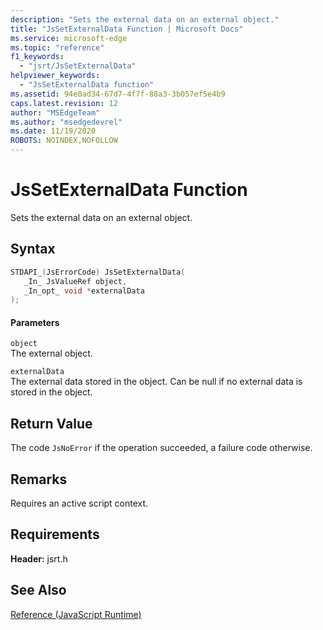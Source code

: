 ```yaml
---
description: "Sets the external data on an external object."
title: "JsSetExternalData Function | Microsoft Docs"
ms.service: microsoft-edge
ms.topic: "reference"
f1_keywords: 
  - "jsrt/JsSetExternalData"
helpviewer_keywords: 
  - "JsSetExternalData function"
ms.assetid: 94e0ad34-67d7-4f7f-88a3-3b057ef5e4b9
caps.latest.revision: 12
author: "MSEdgeTeam"
ms.author: "msedgedevrel"
ms.date: 11/19/2020
ROBOTS: NOINDEX,NOFOLLOW
---
```

# JsSetExternalData Function

Sets the external data on an external object.  
  
## Syntax  
  
```cpp  
STDAPI_(JsErrorCode) JsSetExternalData(  
   _In_ JsValueRef object,  
   _In_opt_ void *externalData  
);  
```  
  
#### Parameters  
 `object`  
 The external object.  
  
 `externalData`  
 The external data stored in the object. Can be null if no external data is stored in the object.  
  
## Return Value  
 The code `JsNoError` if the operation succeeded, a failure code otherwise.  
  
## Remarks  
 Requires an active script context.  
  
## Requirements  
 **Header:** jsrt.h  
  
## See Also  
 [Reference (JavaScript Runtime)](../chakra-hosting/reference-javascript-runtime.md)
